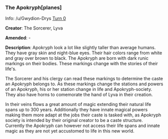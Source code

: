 ### The Apokryph[planes]

Info: /u/Gwydion-Drys [Turn 0](/r/GodhoodWB/comments/fr5ib1/endless_pantheon_turn_3/fluad6g/)

**Creator**: The Sorcerer, Lyva

**Amended**: -

**Description**: Apokryph look a lot like slightly taller than average humans. They have gray skin and night-blue eyes. Their hair colors range from white and gray over brown to black. The Apokryph are born with dark runic markings on their bodies. These markings change with the stories of their life's. 

The Sorcerer and his clergy can read these markings to determine the caste an Apokryph belongs to. As these markings change the stations and powers of an Apokryph, his or her station change in life and Apokryph-society. They also have horns to comemorate the hand of Lyva in their creation.

In their veins flows a great amount of magic extending their natural life spans up to 300 years. Additionally they have innate magical powers making them more adapt at the jobs their caste is tasked with, as Apokryph society is intended by their original creator to be a caste structure. Currently the Apokryph can however not access their life spans and innate magic as they are not yet accustomed to life in this new world.

